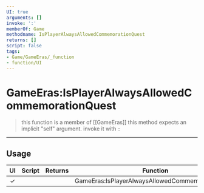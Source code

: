 ```yaml
---
UI: true
arguments: []
invoke: ':'
memberOf: Game
methodname: IsPlayerAlwaysAllowedCommemorationQuest
returns: []
script: false
tags:
- Game/GameEras/_function
- function/UI
---
```

# GameEras:IsPlayerAlwaysAllowedCommemorationQuest
> this function is a member of [[GameEras]]
> this method expects an implicit "self" argument. invoke it with `:`
-----
## Usage
|  UI | Script | Returns | Function | Arguments |
|:---:|:------:|-------:|:--------:|:---------|
|✓| ||GameEras:IsPlayerAlwaysAllowedCommemorationQuest||
